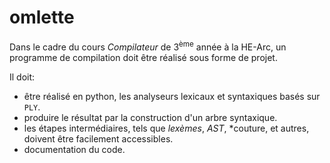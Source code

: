 # omlette
Dans le cadre du cours *Compilateur* de 3<sup>ème</sup> année à la HE-Arc, un programme de compilation doit être réalisé sous forme de projet. 

Il doit:
- être réalisé en python, les analyseurs lexicaux et syntaxiques basés sur `PLY`.
- produire le résultat par la construction d'un arbre syntaxique.
- les étapes intermédiaires, tels que *lexèmes*, *AST*, *couture, et autres, doivent être facilement accessibles.
- documentation du code.
